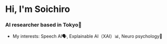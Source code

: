 <h1 align="left">Hi, I'm Soichiro</h1>
<h3 align="left">AI researcher based in Tokyo🗼</h3>

- My interests: Speech AI🗣️, Explainable AI（XAI）📊, Neuro psychology🧠
